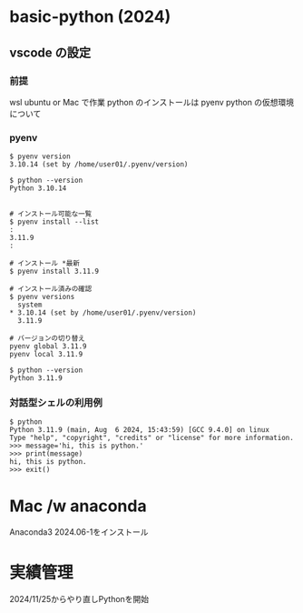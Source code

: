 # basic-python (2024)

## vscode の設定

### 前提

wsl ubuntu or Mac で作業
python のインストールは pyenv
python の仮想環境について

### pyenv

```
$ pyenv version
3.10.14 (set by /home/user01/.pyenv/version)

$ python --version
Python 3.10.14


# インストール可能な一覧
$ pyenv install --list
:
3.11.9
:

# インストール *最新
$ pyenv install 3.11.9

# インストール済みの確認
$ pyenv versions
  system
* 3.10.14 (set by /home/user01/.pyenv/version)
  3.11.9

# バージョンの切り替え
pyenv global 3.11.9
pyenv local 3.11.9

$ python --version
Python 3.11.9
```

### 対話型シェルの利用例

```
$ python
Python 3.11.9 (main, Aug  6 2024, 15:43:59) [GCC 9.4.0] on linux
Type "help", "copyright", "credits" or "license" for more information.
>>> message='hi, this is python.'
>>> print(message)
hi, this is python.
>>> exit()
```

# Mac /w anaconda
Anaconda3 2024.06-1をインストール

# 実績管理
2024/11/25からやり直しPythonを開始